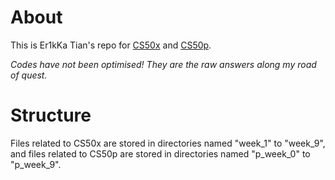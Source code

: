 # About

This is Er1kKa Tian's repo for [CS50x](https://cs50.harvard.edu/x/2023/) and [CS50p](https://cs50.harvard.edu/python/2022/).

*Codes have not been optimised! They are the raw answers along my road of quest.*

# Structure

Files related to CS50x are stored in directories named "week_1" to "week_9", and files related to CS50p are stored in directories named "p_week_0" to "p_week_9".
